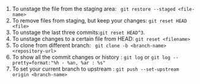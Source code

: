 1. To unstage the file from the staging area: ` git restore --staged <file-name>`
2. To remove files from staging, but keep your changes: `git reset HEAD <file>`
3. To unstage the last three commits:`git reset HEAD^3`.
4. To unstage changes to a certain file from HEAD: `git reset <filename>`
5. To clone from different branch: ` git clone -b <branch-name> <repository-url>`
6. To show all the commit changes or history : `git log` or `git log --pretty=format:"%h - %an, %ar : %s"`
7. To set your current branch to upstream : `git push --set-upstream origin <branch-name>`
   
